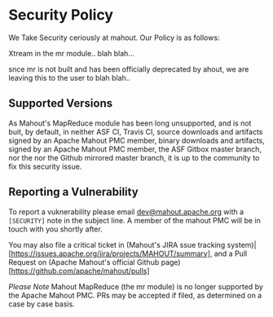 # Security Policy

We Take Security ceriously at mahout.  Our Policy is as follows: 

Xtream in the mr module.. blah blah...


snce mr is not built  and has been officially deprecated by ahout, we are leaving this to the user to blah blah..

## Supported Versions

As Mahout's MapReduce module has been long unsupported, and is not buit, by default, in neither ASF CI, Travis CI,
source downloads and artifacts signed by an Apache Mahout PMC member, binary downloads and artifacts, signed by an Apache Mahout PMC member, the ASF Gitbox master branch, nor the 
nor the Github mirrored master branch, it is up to the community to fix this security issue.

## Reporting a Vulnerability

To report a vuknerability please email dev@mahout.apache.org with a `[SECURITY]` note in the subject line.  A member of the mahout PMC will be in touch with you shortly after.

You may also file a critical ticket in (Mahout's JIRA ssue tracking system)|[https://issues.apache.org/jira/projects/MAHOUT/summary], and a Pull Request on (Apache Mahout's official Github page)[https://github.com/apache/mahout/pulls]

*Please Note* Mahout MapReduce (the mr module) is no longer supported by the Apache Mahout PMC. PRs may be accepted if filed, as determined on a case by case basis.


